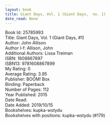 ```yaml
---
layout: book
title: Giant Days, Vol. 1 (Giant Days,  no. 1)
date_read: None
---
```


Book Id: 25785993<br />
Title: Giant Days, Vol. 1 (Giant Days, #1)<br />
Author: John Allison<br />
Author l-f: Allison, John<br />
Additional Authors: Lissa Treiman<br />
ISBN: 1608867897<br />
ISBN13: 9781608867899<br />
My Rating: 0<br />
Average Rating: 3.95<br />
Publisher: BOOM! Box<br />
Binding: Paperback<br />
Number of Pages: 112<br />
Year Published: 2015<br />
Date Read: <br />
Date Added: 2019/10/15<br />
Bookshelves: kupka-wstydu<br />
Bookshelves with positions: kupka-wstydu (#179)<br />

